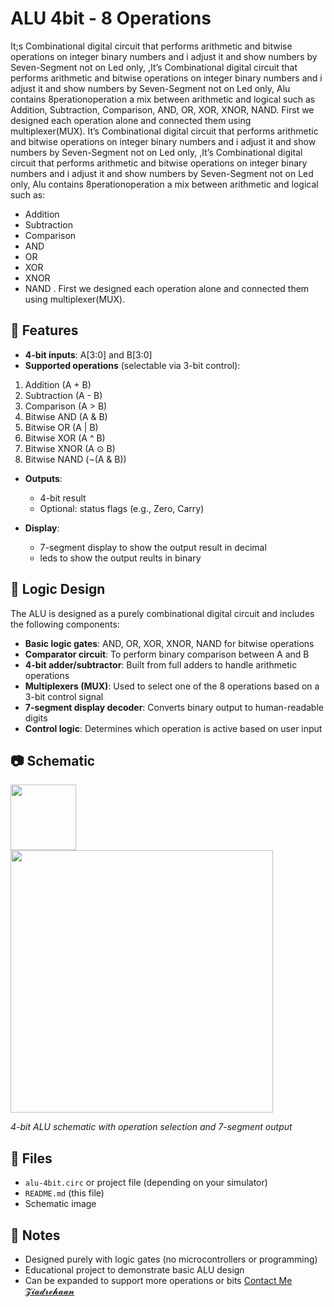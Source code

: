 # ALU 4bit - 8 Operations

It;s Combinational digital circuit that performs arithmetic and bitwise operations on integer binary numbers and i adjust it and show numbers by Seven-Segment not on Led only, ,It’s Combinational digital circuit that performs arithmetic and bitwise operations on integer binary numbers and i adjust it and show numbers by Seven-Segment not on Led only, Alu contains 8perationoperation a mix between arithmetic and logical such as Addition, Subtraction, Comparison, AND, OR, XOR, XNOR, NAND. First we designed each operation alone and connected them using multiplexer(MUX).
It’s Combinational digital circuit that performs arithmetic and bitwise operations on integer binary numbers and i adjust it and show numbers by Seven-Segment not on Led only, ,It’s Combinational digital circuit that performs arithmetic and bitwise operations on integer binary numbers and i adjust it and show numbers by Seven-Segment not on Led only, Alu contains 8perationoperation a mix between arithmetic and logical such as:
- Addition
- Subtraction
- Comparison
- AND
- OR
- XOR
- XNOR
- NAND
. First we designed each operation alone and connected them using multiplexer(MUX).


## 🔧 Features

- **4-bit inputs**: A[3:0] and B[3:0]
- **Supported operations** (selectable via 3-bit control):
1. Addition (A + B)  
2. Subtraction (A - B)  
3. Comparison (A > B)  
4. Bitwise AND (A & B)  
5. Bitwise OR (A | B)  
6. Bitwise XOR (A ^ B)  
7. Bitwise XNOR (A ⊙ B)  
8. Bitwise NAND (¬(A & B))

- **Outputs**:
  - 4-bit result
  - Optional: status flags (e.g., Zero, Carry)

- **Display**:
  - 7-segment display to show the output result in decimal
  - leds to show the output reults in binary

## 🧠 Logic Design

The ALU is designed as a purely combinational digital circuit and includes the following components:

- **Basic logic gates**: AND, OR, XOR, XNOR, NAND for bitwise operations
- **Comparator circuit**: To perform binary comparison between A and B
- **4-bit adder/subtractor**: Built from full adders to handle arithmetic operations
- **Multiplexers (MUX)**: Used to select one of the 8 operations based on a 3-bit control signal
- **7-segment display decoder**: Converts binary output to human-readable digits
- **Control logic**: Determines which operation is active based on user input


## 📷 Schematic

 <img src="https://i.postimg.cc/JhZfDhtD/Whats-App-Image-2025-08-25-at-21-50-06-44859d64.jpg" width="105" />  <img src="https://i.postimg.cc/6qFs44VZ/Circuit.jpg)](https://postimg.cc/SYL1wsvQ) " width="420" /> 

*4-bit ALU schematic with operation selection and 7-segment output*


## 📁 Files

- `alu-4bit.circ` or project file (depending on your simulator)
- `README.md` (this file)
- Schematic image

## 📌 Notes

- Designed purely with logic gates (no microcontrollers or programming)
- Educational project to demonstrate basic ALU design
- Can be expanded to support more operations or bits
                                                                                                                     [Contact Me](mailto:zezorehan938@gmail.com)
                                                                                                                    [ 𝓩𝓲𝓪𝓭𝓻𝓮𝓱𝓪𝓪𝓷](https://github.com/ziadrehaan)  
 

